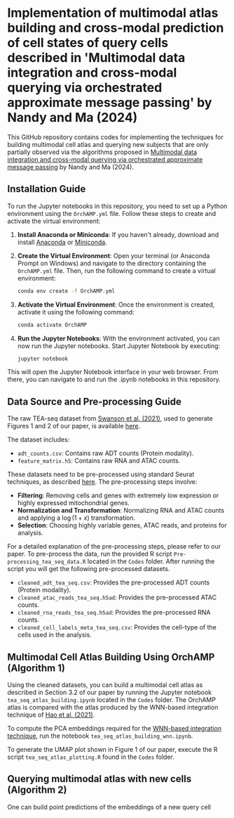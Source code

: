 # Implementation of multimodal atlas building and cross-modal prediction of cell states of query cells described in 'Multimodal data integration and cross-modal querying via orchestrated approximate message passing' by Nandy and Ma (2024)

This GitHub repository contains codes for implementing the techniques for building multimodal cell atlas and querying new subjects that are only partially observed via the algorithms proposed in [Multimodal data integration and cross-modal querying via orchestrated approximate message passing](https://arxiv.org/abs/2407.19030) by Nandy and Ma (2024). 

## Installation Guide

To run the Jupyter notebooks in this repository, you need to set up a Python environment using the `OrchAMP.yml` file. Follow these steps to create and activate the virtual environment:

1. **Install Anaconda or Miniconda**:
   If you haven't already, download and install [Anaconda](https://www.anaconda.com/products/distribution) or [Miniconda](https://docs.conda.io/en/latest/miniconda.html).

2. **Create the Virtual Environment**:
   Open your terminal (or Anaconda Prompt on Windows) and navigate to the directory containing the `OrchAMP.yml` file. Then, run the following command to create a virtual environment:
   ```bash
   conda env create -f OrchAMP.yml

3. **Activate the Virtual Environment**:
   Once the environment is created, activate it using the following command:
   ```bash
   conda activate OrchAMP

4. **Run the Jupyter Notebooks**:
   With the environment activated, you can now run the Jupyter notebooks. Start Jupyter Notebook by executing:
   ```bash
   jupyter notebook
   
This will open the Jupyter Notebook interface in your web browser. From there, you can navigate to and run the .ipynb notebooks in this repository.

## Data Source and Pre-processing Guide

The raw TEA-seq dataset from [Swanson et al. (2021)](https://elifesciences.org/articles/63632), used to generate Figures 1 and 2 of our paper, is available [here](https://www.dropbox.com/scl/fo/yu1vydyjhab0yxs9kyhoo/AOQwV-4cDz9GtjTRHmNawNg?rlkey=j7bbsfiwihwrzqzkqh4hj3e87&st=kb766idz&dl=0).

The dataset includes:
- `adt_counts.csv`: Contains raw ADT counts (Protein modality).
- `feature_matrix.h5`: Contains raw RNA and ATAC counts.

These datasets need to be pre-processed using standard Seurat techniques, as described [here](https://www.sciencedirect.com/science/article/pii/S0092867421005833). The pre-processing steps involve:

- **Filtering**: Removing cells and genes with extremely low expression or highly expressed mitochondrial genes.
- **Normalization and Transformation**: Normalizing RNA and ATAC counts and applying a $\log(1 + x)$ transformation.
- **Selection**: Choosing highly variable genes, ATAC reads, and proteins for analysis.

For a detailed explanation of the pre-processing steps, please refer to our paper.
To pre-process the data, run the provided R script `Pre-processing_tea_seq_data.R` located in the `Codes` folder. After running the script you will get the following pre-processed datasets.

- `cleaned_adt_tea_seq.csv`: Provides the pre-processed ADT counts (Protein modality).
- `cleaned_atac_reads_tea_seq.h5ad`: Provides the pre-processed ATAC counts.
- `cleaned_rna_reads_tea_seq.h5ad`: Provides the pre-processed RNA counts.
- `cleaned_cell_labels_meta_tea_seq.csv`: Provides the cell-type of the cells used in the analysis.

## Multimodal Cell Atlas Building Using OrchAMP (Algorithm 1)

Using the cleaned datasets, you can build a multimodal cell atlas as described in Section 3.2 of our paper by running the Jupyter notebook `tea_seq_atlas_building.ipynb` located in the `Codes` folder. The OrchAMP atlas is compared with the atlas produced by the WNN-based integration technique of [Hao et al. (2021)](https://www.sciencedirect.com/science/article/pii/S0092867421005833).

To compute the PCA embeddings required for the [WNN-based integration technique](https://www.sciencedirect.com/science/article/pii/S0092867421005833), run the notebook `tea_seq_atlas_building_wnn.ipynb`.

To generate the UMAP plot shown in Figure 1 of our paper, execute the R script `tea_seq_atlas_plotting.R` found in the `Codes` folder.

## Querying multimodal atlas with new cells (Algorithm 2)

One can build point predictions of the embeddings of a new query cell  

